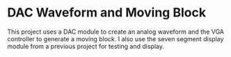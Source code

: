 # DAC Waveform and Moving Block

This project uses a DAC module to create an analog waveform and the VGA
controller to generate a moving block. I also use the seven segment display
module from a previous project for testing and display. 
